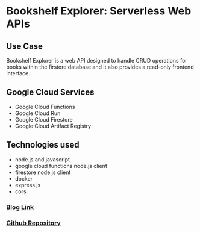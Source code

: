 # Bookshelf Explorer: Serverless Web APIs
## Use Case
Bookshelf Explorer is a web API designed to handle CRUD operations for books within the firstore database and it also provides a read-only frontend interface. 
## Google Cloud Services
- Google Cloud Functions
- Google Cloud Run
- Google Cloud Firestore
- Google Cloud Artifact Registry
## Technologies used
- node.js and javascript
- google cloud functions node.js client
- firestore node.js client
- docker
- express.js
- cors
### [Blog Link](https://medium.com/google-cloud/implementation-of-serverless-web-apis-codelab-56f2068c56c)
### [Github Repository](https://github.com/glaforge/serverless-web-apis)

